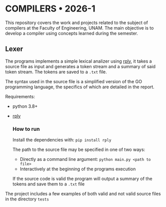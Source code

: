 #  COMPILERS • 2026-1 #
This repository covers the work and projects related to the subject of compilers at the Faculty of Engineering, UNAM. The main objective is to develop a compiler using concepts learned during the semester. 

## Lexer
The programs implements a simple lexical analizer using [rply](https://pypi.org/project/rply/), it takes a source file as input and generates a token stream and a summary of said token stream.
The tokens are saved to a `.txt` file. 

The syntax used in the source file is a simplified version of the GO programming language, the specifics of which are detailed in the report.

Requirements:
- python 3.8+
- [rply](https://pypi.org/project/rply/)

    ### How to run
    Install the dependencies with:
    ```pip install rply```

    The path to the source file may be specified in one of two ways:
    - Directly as a command line argument: `python main.py <path to file>`
    - Interactively at the beginning of the programs execution

    If the source code is valid the program will output a summary of the tokens and save them to a `.txt` file

The project includes a few examples of both valid and not valid source files in the directory `tests`